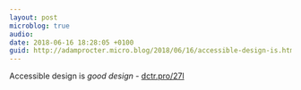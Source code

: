```yaml
---
layout: post
microblog: true
audio: 
date: 2018-06-16 18:28:05 +0100
guid: http://adamprocter.micro.blog/2018/06/16/accessible-design-is.html
---
```

Accessible design is _good design_ - [dctr.pro/27l](http://dctr.pro/27l)
